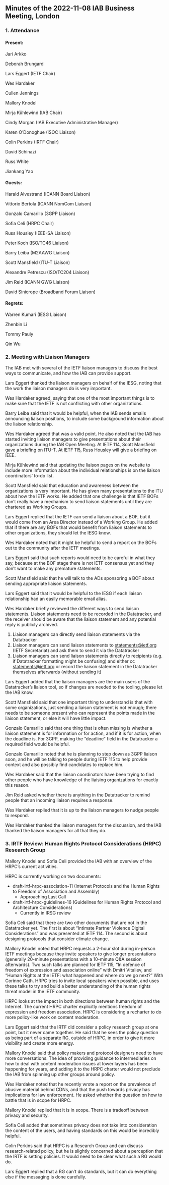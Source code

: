 
Minutes of the 2022-11-08 IAB Business Meeting, London
------------------------------------------------------


### 1. Attendance


#### Present:


Jari Arkko  

Deborah Brungard  

Lars Eggert (IETF Chair)  

Wes Hardaker  

Cullen Jennings  

Mallory Knodel  

Mirja Kühlewind (IAB Chair)  

Cindy Morgan (IAB Executive Administrative Manager)  

Karen O’Donoghue (ISOC Liaison)  

Colin Perkins (IRTF Chair)  

David Schinazi  

Russ White  

Jiankang Yao


#### Guests:


Harald Alvestrand (ICANN Board Liaison)  

Vittorio Bertola (ICANN NomCom Liaison)  

Gonzalo Camarillo (3GPP Liaison)  

Sofia Celi (HRPC Chair)  

Russ Housley (IEEE-SA Liaison)  

Peter Koch (ISO/TC46 Liaison)  

Barry Leiba (M2AAWG Liaison)  

Scott Mansfield (ITU-T Liaison)  

Alexandre Petrescu (ISO/TC204 Liaison)  

Jim Reid (ICANN GWG Liaison)  

David Sinicrope (Broadband Forum Liaison)


#### Regrets:


Warren Kumari (IESG Liaison)  

Zhenbin Li  

Tommy Pauly  

Qin Wu


### 2. Meeting with Liaison Managers


The IAB met with several of the IETF liaison managers to discuss the best ways to communicate, and how the IAB can provide support.


Lars Eggert thanked the liaison managers on behalf of the IESG, noting that the work the liaison managers do is very important.


Wes Hardaker agreed, saying that one of the most important things is to make sure that the IETF is not conflicting with other organizations.


Barry Leiba said that it would be helpful, when the IAB sends emails announcing liaison positions, to include some background information about the liaison relationship.


Wes Hardaker agreed that was a valid point. He also noted that the IAB has started inviting liaison managers to give presentations about their organizations during the IAB Open Meeting. At IETF 114, Scott Mansfield gave a briefing on ITU-T. At IETF 115, Russ Housley will give a briefing on IEEE.


Mirja Kühlewind said that updating the liaison pages on the website to include more information about the individual relationships is on the liaison coordinators’ to-do list.


Scott Mansfield said that education and awareness between the organizations is very important. He has given many presentations to the ITU about how the IETF works. He added that one challenge is that IETF BOFs don’t really have a mechanism to send liaison statements until they are chartered as Working Groups.


Lars Eggert replied that the IETF can send a liaison about a BOF, but it would come from an Area Director instead of a Working Group. He added that if there are any BOFs that would benefit from liaison statements to other organizations, they should let the IESG know.


Wes Hardaker noted that it might be helpful to send a report on the BOFs out to the community after the IETF meetings.


Lars Eggert said that such reports would need to be careful in what they say, because at the BOF stage there is not IETF consensus yet and they don’t want to make any premature statements.


Scott Mansfield said that he will talk to the ADs sponsoring a BOF about sending appropriate liaison statements.


Lars Eggert said that it would be helpful to the IESG if each liaison relationship had an easily memorable email alias.


Wes Hardaker briefly reviewed the different ways to send liaison statements. Liaison statements need to be recorded in the Datatracker, and the receiver should be aware that the liaison statement and any potential reply is publicly archived.


1. Liaison managers can directly send liaison statements via the Datatracker
2. Liaison managers can send liaison statements to statements@ietf.org (IETF Secretariat) and ask them to send it via the Datatracker
3. Liaison managers can send liaison statements directly to recipients (e.g. if Datatracker formatting might be confusing) and either cc statements@ietf.org or record the liaison statement in the Datatracker themselves afterwards (without sending it)


Lars Eggert added that the liaison managers are the main users of the Datatracker’s liaison tool, so if changes are needed to the tooling, please let the IAB know.


Scott Mansfield said that one important thing to understand is that with some organizations, just sending a liaison statement is not enough; there needs to be someone present who can represent the points made in the liaison statement, or else it will have little impact.


Gonzalo Camarillo said that one thing that is often missing is whether a liaison statement is for information or for action, and if it is for action, when the deadline is. For 3GPP, making the “deadline” field in the Datatracker a required field would be helpful.


Gonzalo Camarillo noted that he is planning to step down as 3GPP liaison soon, and he will be talking to people during IETF 115 to help provide context and also possibly find candidates to replace him.


Wes Hardaker said that the liaison coordinators have been trying to find other people who have knowledge of the liaising organizations for exactly this reason.


Jim Reid asked whether there is anything in the Datatracker to remind people that an incoming liaison requires a response.


Wes Hardaker replied that it is up to the liaison managers to nudge people to respond.


Wes Hardaker thanked the liaison managers for the discussion, and the IAB thanked the liaison managers for all that they do.


### 3. IRTF Review: Human Rights Protocol Considerations (HRPC) Research Group


Mallory Knodel and Sofia Celi provided the IAB with an overview of the HRPC’s current activities.


HRPC is currently working on two documents:


* draft-irtf-hrpc-association-11 (Internet Protocols and the Human Rights to Freedom of Association and Assembly)
	+ Approaching Last Call
* draft-irtf-hrpc-guidelines-16 (Guidelines for Human Rights Protocol and Architecture Considerations)
	+ Currently in IRSG review


Sofia Celi said that there are two other documents that are not in the Datatracker yet. The first is about “Intimate Partner Violence Digital Considerations” and was presented at IETF 114. The second is about designing protocols that consider climate change.


Mallory Knodel noted that HRPC requests a 2-hour slot during in-person IETF meetings because they invite speakers to give longer presentations (generally 20-minute presentations with a 10-minute Q&A session afterwards). Two such talks are planned for IETF 115, “In defence of freedom of expression and association online” with Dmitri Vitaliev, and “Human Rights at the IETF: what happened and where do we go next?” With Corinne Cath. HRPC tries to invite local speakers when possible, and uses these talks to try and build a better understanding of the human rights threat model in the IETF community.


HRPC looks at the impact in both directions between human rights and the Internet. The current HRPC charter explicitly mentions freedom of expression and freedom association. HRPC is considering a recharter to do more policy-like work on content moderation.


Lars Eggert said that the IRTF did consider a policy research group at one point, but it never came together. He said that he sees the policy question as being part of a separate RG, outside of HRPC, in order to give it more visibility and create more energy.


Mallory Knodel said that policy makers and protocol designers need to have more conversations. The idea of providing guidance to intermediaries on how to deal with content moderation issues at lower layers has been happening for years, and adding it to the HRPC charter would not preclude the IAB from spinning up other groups around policy.


Wes Hardaker noted that he recently wrote a report on the prevalence of abusive material behind CDNs, and that the push towards privacy has implications for law enforcement. He asked whether the question on how to battle that is in scope for HRPC.


Mallory Knodel replied that it is in scope. There is a tradeoff between privacy and security.


Sofia Celi added that sometimes privacy does not take into consideration the content of the users, and having standards on this would be incredibly helpful.


Colin Perkins said that HRPC is a Research Group and can discuss research-related policy, but he is slightly concerned about a perception that the IRTF is setting policies. It would need to be clear what such a RG would do.


Lars Eggert replied that a RG can’t do standards, but it can do everything else if the messaging is done carefully.


